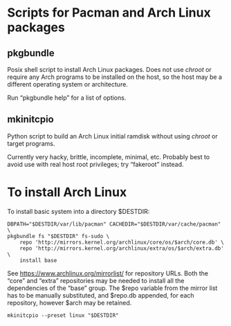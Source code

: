 ﻿# Scripts for Pacman and Arch Linux packages #

## pkgbundle ##

Posix shell script to install Arch Linux packages. Does not use _chroot_ or
require any Arch programs to be installed on the host, so the host may be a
different operating system or architecture.

Run “pkgbundle help” for a list of options.

## mkinitcpio ##

Python script to build an Arch Linux initial ramdisk
without using _chroot_ or target programs.

Currently very hacky, brittle, incomplete, minimal, etc.
Probably best to avoid use with real host root privileges;
try “fakeroot” instead.

# To install Arch Linux #

To install basic system into a directory $DESTDIR:

    DBPATH="$DESTDIR/var/lib/pacman" CACHEDIR="$DESTDIR/var/cache/pacman" \
    pkgbundle fs "$DESTDIR" fs-sudo \
        repo 'http://mirrors.kernel.org/archlinux/core/os/$arch/core.db' \
        repo 'http://mirrors.kernel.org/archlinux/extra/os/$arch/extra.db' \
        install base

See <https://www.archlinux.org/mirrorlist/> for repository URLs.
Both the “core” and “extra” repositories may be needed
to install all the dependencies of the “base” group.
The $repo variable from the mirror list has to be manually substituted,
and $repo.db appended, for each repository, however $arch may be retained.

    mkinitcpio --preset linux "$DESTDIR"

